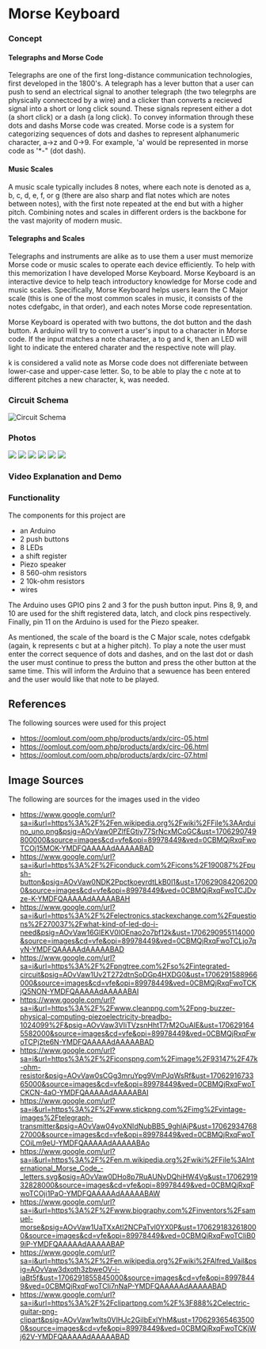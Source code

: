 # Morse Keyboard

### Concept
#### Telegraphs and Morse Code
Telegraphs are one of the first long-distance communication technologies, first developed in the 1800's. A telegraph has a lever button that a user can push to send an electrical signal to another telegraph (the two telegrphs are physically connectced by a wire) and a clicker than converts a recieved signal into a short or long click sound. These signals represent either a dot (a short click) or a dash (a long click). To convey information through these dots and dashs Morse code was created. Morse code is a system for categorizing sequences of dots and dashes to represent alphanumeric character, a->z and 0->9. For example, 'a' would be represented in morse code as '*-" (dot dash).

#### Music Scales
A music scale typically includes 8 notes, where each note is denoted as a, b, c, d, e, f, or g (there are also sharp and flat notes which are notes between notes), with the first note repeated at the end but with a higher pitch. Combining notes and scales in different orders is the backbone for the vast majority of modern music.

#### Telegraphs and Scales
Telegraphs and instruments are alike as to use them a user must memorize Morse code or music scales to operate each device efficiently. To help with this memorization I have developed Morse Keyboard. Morse Keyboard is an interactive device to help teach introductory knowledge for Morse code and music scales. Specifically, Morse Keyboard helps users learn the C Major scale (this is one of the most common scales in music, it consists of the notes cdefgabc, in that order), and each notes Morse code representation. 

Morse Keyboard is operated with two buttons, the dot button and the dash button. A arduino will try to convert a user's input to a character in Morse code. If the input matches a note character, a to g and k, then an LED will light to indicate the entered charater and the respective note will play. 

k is considered a valid note as Morse code does not differeniate between lower-case and upper-case letter. So, to be able to play the c note at to different pitches a new character, k, was needed.

### Circuit Schema
<img src="./pics/circuit_schema.jpg" alt="Circuit Schema" />

### Photos
<img src="./pics/IMG_3444.jpg"  />
<img src="./pics/IMG_3445.jpg"  />
<img src="./pics/IMG_3446.jpg"  />
<img src="./pics/IMG_3447.jpg"  />
<img src="./pics/IMG_3448.jpg"  />
<img src="./pics/IMG_3450.jpg"  />

### Video Explanation and Demo

### Functionality
The components for this project are
- an Arduino
- 2 push buttons
- 8 LEDs
- a shift register
- Piezo speaker
- 8 560-ohm resistors
- 2 10k-ohm resistors
- wires

The Arduino uses GPIO pins 2 and 3 for the push button input. Pins 8, 9, and 10 are used for the shift registered data, latch, and clock pins respectively. Finally, pin 11 on the Arduino is used for the Piezo speaker.

As mentioned, the scale of the board is the C Major scale, notes cdefgabk (again, k represents c but at a higher pitch).
To play a note the user must enter the correct sequence of dots and dashes, and on the last dot or dash the user must continue to press the button and press the other button at the same time. This will inform the Arduino that a sewuence has been entered and the user would like that note to be played.

## References
The following sources were used for this project
- https://oomlout.com/oom.php/products/ardx/circ-05.html
- https://oomlout.com/oom.php/products/ardx/circ-06.html
- https://oomlout.com/oom.php/products/ardx/circ-07.html

## Image Sources
The following are sources for the images used in the video
- https://www.google.com/url?sa=i&url=https%3A%2F%2Fen.wikipedia.org%2Fwiki%2FFile%3AArduino_uno.png&psig=AOvVaw0PZlfEGtiy77SrNcxMCoGC&ust=1706290749800000&source=images&cd=vfe&opi=89978449&ved=0CBMQjRxqFwoTCOj15MOK-YMDFQAAAAAdAAAAABAD
- https://www.google.com/url?sa=i&url=https%3A%2F%2Ficonduck.com%2Ficons%2F190087%2Fpush-button&psig=AOvVaw0NDK2PpctkoeyrdtLkB0l1&ust=1706290842062000&source=images&cd=vfe&opi=89978449&ved=0CBMQjRxqFwoTCJDvze-K-YMDFQAAAAAdAAAAABAH
- https://www.google.com/url?sa=i&url=https%3A%2F%2Felectronics.stackexchange.com%2Fquestions%2F270037%2Fwhat-kind-of-led-do-i-need&psig=AOvVaw16GlEKV0lOEnao2o7bf12k&ust=1706290955114000&source=images&cd=vfe&opi=89978449&ved=0CBMQjRxqFwoTCLjo7qyN-YMDFQAAAAAdAAAAABAD
- https://www.google.com/url?sa=i&url=https%3A%2F%2Fpngtree.com%2Fso%2Fintegrated-circuit&psig=AOvVaw1Uv2T272dtnSoDGp4HXDG0&ust=1706291588966000&source=images&cd=vfe&opi=89978449&ved=0CBMQjRxqFwoTCKjQ5NON-YMDFQAAAAAdAAAAABAI
- https://www.google.com/url?sa=i&url=https%3A%2F%2Fwww.cleanpng.com%2Fpng-buzzer-physical-computing-piezoelectricity-breadbo-1024099%2F&psig=AOvVaw3VIiTVzsnHhtT7rM2OuAlE&ust=1706291645582000&source=images&cd=vfe&opi=89978449&ved=0CBMQjRxqFwoTCPj2te6N-YMDFQAAAAAdAAAAABAD
- https://www.google.com/url?sa=i&url=https%3A%2F%2Ficonspng.com%2Fimage%2F93147%2F47k-ohm-resistor&psig=AOvVaw0sCGg3mruYpg9VmPJqWsRf&ust=1706291673365000&source=images&cd=vfe&opi=89978449&ved=0CBMQjRxqFwoTCKCN-4aO-YMDFQAAAAAdAAAAABAI
- https://www.google.com/url?sa=i&url=https%3A%2F%2Fwww.stickpng.com%2Fimg%2Fvintage-images%2Ftelegraph-transmitter&psig=AOvVaw04yoXNIdNubBB5_9ghlAjP&ust=1706293476827000&source=images&cd=vfe&opi=89978449&ved=0CBMQjRxqFwoTCOiLm9eU-YMDFQAAAAAdAAAAABAo
- https://www.google.com/url?sa=i&url=https%3A%2F%2Fen.m.wikipedia.org%2Fwiki%2FFile%3AInternational_Morse_Code_-_letters.svg&psig=AOvVaw0DHo8p7RuAUNvDQhiHW4Vg&ust=1706291932828000&source=images&cd=vfe&opi=89978449&ved=0CBMQjRxqFwoTCOji1PaO-YMDFQAAAAAdAAAAABAW
- https://www.google.com/url?sa=i&url=https%3A%2F%2Fwww.biography.com%2Finventors%2Fsamuel-morse&psig=AOvVaw1UaTXxAtl2NCPaTvl0YX0P&ust=1706291832618000&source=images&cd=vfe&opi=89978449&ved=0CBMQjRxqFwoTCIiB09iP-YMDFQAAAAAdAAAAABAP
- https://www.google.com/url?sa=i&url=https%3A%2F%2Fen.wikipedia.org%2Fwiki%2FAlfred_Vail&psig=AOvVaw3dxoth3zbweOV-i-iaBt5f&ust=1706291855845000&source=images&cd=vfe&opi=89978449&ved=0CBMQjRxqFwoTCIi7nNaP-YMDFQAAAAAdAAAAABAD
- https://www.google.com/url?sa=i&url=https%3A%2F%2Fclipartpng.com%2F%3F888%2Celectric-guitar-png-clipart&psig=AOvVaw1wlts0VIHJc2GiIbExlYhM&ust=1706293654635000&source=images&cd=vfe&opi=89978449&ved=0CBMQjRxqFwoTCKjWj62V-YMDFQAAAAAdAAAAABAD
